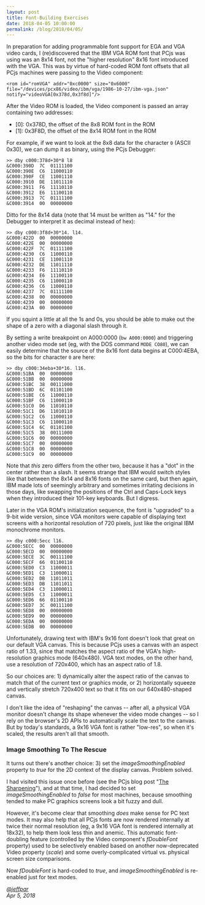 ```yaml
---
layout: post
title: Font-Building Exercises
date: 2018-04-05 10:00:00
permalink: /blog/2018/04/05/
---
```


In preparation for adding programmable font support for EGA and VGA video cards, I (re)discovered that the IBM VGA ROM
font that PCjs was using was an 8x14 font, not the "higher resolution" 8x16 font introduced with the VGA.  This was by
virtue of hard-coded ROM font offsets that all PCjs machines were passing to the Video component:

    <rom id="romVGA" addr="0xc0000" size="0x6000" file="/devices/pcx86/video/ibm/vga/1986-10-27/ibm-vga.json" notify="videoVGA[0x378d,0x3f8d]"/>

After the Video ROM is loaded, the Video component is passed an array containing two addresses:

- \[0\]: 0x378D, the offset of the 8x8 ROM font in the ROM
- \[1\]: 0x3F8D, the offset of the 8x14 ROM font in the ROM

For example, if we want to look at the 8x8 data for the character `0` (ASCII 0x30), we can dump it as binary,
using the PCjs Debugger:

    >> dby c000:378d+30*8 l8
    &C000:390D  7C  01111100
    &C000:390E  C6  11000110
    &C000:390F  CE  11001110
    &C000:3910  DE  11011110
    &C000:3911  F6  11110110
    &C000:3912  E6  11100110
    &C000:3913  7C  01111100
    &C000:3914  00  00000000

Ditto for the 8x14 data (note that 14 must be written as "14." for the Debugger to interpret it as decimal instead of hex):

    >> dby c000:3f8d+30*14. l14.
    &C000:422D  00  00000000
    &C000:422E  00  00000000
    &C000:422F  7C  01111100
    &C000:4230  C6  11000110
    &C000:4231  CE  11001110
    &C000:4232  DE  11011110
    &C000:4233  F6  11110110
    &C000:4234  E6  11100110
    &C000:4235  C6  11000110
    &C000:4236  C6  11000110
    &C000:4237  7C  01111100
    &C000:4238  00  00000000
    &C000:4239  00  00000000
    &C000:423A  00  00000000

If you squint a little at all the 1s and 0s, you should be able to make out the shape of a zero with a diagonal slash
through it.

By setting a write breakpoint on A000:0000 (`bw A000:0000`) and triggering another video mode set (eg, with the DOS command
`MODE CO80`), we can easily determine that the source of the 8x16 font data begins at C000:4EBA, so the bits for character
`0` are here:

    >> dby c000:34eba+30*16. l16.
    &C000:51BA  00  00000000
    &C000:51BB  00  00000000
    &C000:51BC  38  00111000
    &C000:51BD  6C  01101100
    &C000:51BE  C6  11000110
    &C000:51BF  C6  11000110
    &C000:51C0  D6  11010110
    &C000:51C1  D6  11010110
    &C000:51C2  C6  11000110
    &C000:51C3  C6  11000110
    &C000:51C4  6C  01101100
    &C000:51C5  38  00111000
    &C000:51C6  00  00000000
    &C000:51C7  00  00000000
    &C000:51C8  00  00000000
    &C000:51C9  00  00000000

Note that *this* zero differs from the other two, because it has a "dot" in the center rather than a slash.  It seems
strange that IBM would switch styles like that between the 8x14 and 8x16 fonts on the same card, but then again, IBM made
lots of seemingly arbitrary and sometimes irritating decisions in those days, like swapping the positions of the Ctrl
and Caps-Lock keys when they introduced their 101-key keyboards.  But I digress.

Later in the VGA ROM's initialization sequence, the font is "upgraded" to a 9-bit wide version, since VGA monitors
were capable of displaying text screens with a horizontal resolution of 720 pixels, just like the original IBM monochrome
monitors.

    >> dby c000:5ecc l16.
    &C000:5ECC  00  00000000
    &C000:5ECD  00  00000000
    &C000:5ECE  3C  00111100
    &C000:5ECF  66  01100110
    &C000:5ED0  C3  11000011
    &C000:5ED1  C3  11000011
    &C000:5ED2  DB  11011011
    &C000:5ED3  DB  11011011
    &C000:5ED4  C3  11000011
    &C000:5ED5  C3  11000011
    &C000:5ED6  66  01100110
    &C000:5ED7  3C  00111100
    &C000:5ED8  00  00000000
    &C000:5ED9  00  00000000
    &C000:5EDA  00  00000000
    &C000:5EDB  00  00000000

Unfortunately, drawing text with IBM's 9x16 font doesn't look that great on our default VGA canvas.  This is because
PCjs uses a canvas with an aspect ratio of 1.33, since that matches the aspect ratio of the VGA's high-resolution
graphics mode (640x480).  VGA text modes, on the other hand, use a resolution of 720x400, which has an aspect ratio
of 1.8.

So our choices are: 1) dynamically alter the aspect ratio of the canvas to match that of the current text or graphics
mode, or 2) horizontally squeeze and vertically stretch 720x400 text so that it fits on our 640x480-shaped canvas.

I don't like the idea of "reshaping" the canvas -- after all, a physical VGA monitor doesn't change its shape whenever
the video mode changes -- so I rely on the browser's 2D APIs to automatically scale the text to the canvas.
But by today's standards, a 9x16 VGA font is rather "low-res", so when it's scaled, the results aren't all that smooth.

### Image Smoothing To The Rescue

It turns out there's another choice: 3) set the *imageSmoothingEnabled* property to *true* for the 2D context of the
display canvas.  Problem solved.

I had visited this issue once before (see the PCjs blog post "[The Sharpening](/blog/2016/05/04/)"), and at that time,
I had decided to set *imageSmoothingEnabled* to *false* for most machines, because smoothing tended to make PC graphics
screens look a bit fuzzy and dull.

However, it's become clear that smoothing *does* make sense for PC text modes.  It may also help that all PCjs fonts
are now rendered internally at twice their normal resolution (eg, a 9x16 VGA font is rendered internally at 18x32),
to help them look less thin and anemic.  This automatic font-doubling feature (controlled by the Video component's
*fDoubleFont* property) used to be selectively enabled based on another now-deprecated Video property (*scale*) and some
overly-complicated virtual vs. physical screen size comparisons.

Now *fDoubleFont* is hard-coded to *true*, and *imageSmoothingEnabled* is re-enabled just for text modes. 

*[@jeffpar](http://twitter.com/jeffpar)*  
*Apr 5, 2018*
